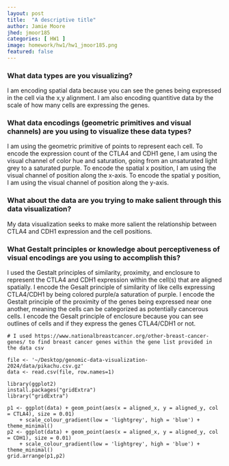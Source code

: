 ```yaml
---
layout: post
title:  "A descriptive title"
author: Jamie Moore
jhed: jmoor185
categories: [ HW1 ]
image: homework/hw1/hw1_jmoor185.png
featured: false
---
```


### What data types are you visualizing?
I am encoding spatial data because you can see the genes being expressed in the cell via the x,y alignment.
I am also encoding quantitive data by the scale of how many cells are expressing the genes.

### What data encodings (geometric primitives and visual channels) are you using to visualize these data types?
I am using the geometric primitive of points to represent each cell. 
To encode the expression count of the CTLA4 and CDH1 gene, I am using the visual channel of color hue and saturation, going from an unsaturated light grey to a saturated purple. 
To encode the spatial x position, I am using the visual channel of position along the x-axis. 
To encode the spatial y position, I am using the visual channel of position along the y-axis.

### What about the data are you trying to make salient through this data visualization? 
My data visualization seeks to make more salient the relationship between CTLA4 and CDH1 expression and the cell positions. 

### What Gestalt principles or knowledge about perceptiveness of visual encodings are you using to accomplish this?
I used the Gestalt principles of similarity, proximity, and enclosure to represent the CTLA4 and CDH1 expression within the cell(s) that are aligned spatially.
I encode the Gesalt principle of similarity of like cells expressing CTLA4/CDH1 by being colored purple/a saturation of purple. 
I encode the Gestalt principle of the proximity of the genes being expressed near one another, meaning the cells can be categorized as potentially cancerous cells. 
I encode the Gesalt principle of enclosure because you can see outlines of cells and if they express the genes CTLA4/CDH1 or not. 


```{r}
# I used https://www.nationalbreastcancer.org/other-breast-cancer-genes/ to find breast cancer genes within the gene list provided in the data csv

file <- '~/Desktop/genomic-data-visualization-2024/data/pikachu.csv.gz'
data <- read.csv(file, row.names=1)

library(ggplot2)
install.packages("gridExtra")
library("gridExtra")

p1 <- ggplot(data) + geom_point(aes(x = aligned_x, y = aligned_y, col = CTLA4), size = 0.01)
    + scale_colour_gradient(low = 'lightgrey', high = 'blue') + theme_minimal()
p2 <- ggplot(data) + geom_point(aes(x = aligned_x, y = aligned_y, col = CDH1), size = 0.01)
    + scale_colour_gradient(low = 'lightgrey', high = 'blue') + theme_minimal()
grid.arrange(p1,p2)

```
